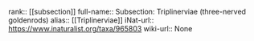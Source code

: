 

rank:: [[subsection]]
full-name:: Subsection: Triplinerviae (three-nerved goldenrods)
alias:: [[Triplinerviae]]
iNat-url:: https://www.inaturalist.org/taxa/965803
wiki-url:: None